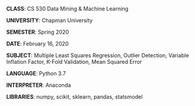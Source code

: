 **CLASS**: CS 530 Data Mining & Machine Learning

**UNIVERSITY**: Chapman University

**SEMESTER**: Spring 2020

**DATE**: February 16, 2020

**SUBJECT**: Multiple Least Squares Regression, Outlier Detection, Variable Inflation Factor, K-Fold Validation, Mean Squared Error

**LANGUAGE**: Python 3.7

**INTERPRETER**: Anaconda 

**LIBRARIES**: numpy, scikit, sklearn, pandas, statsmodel